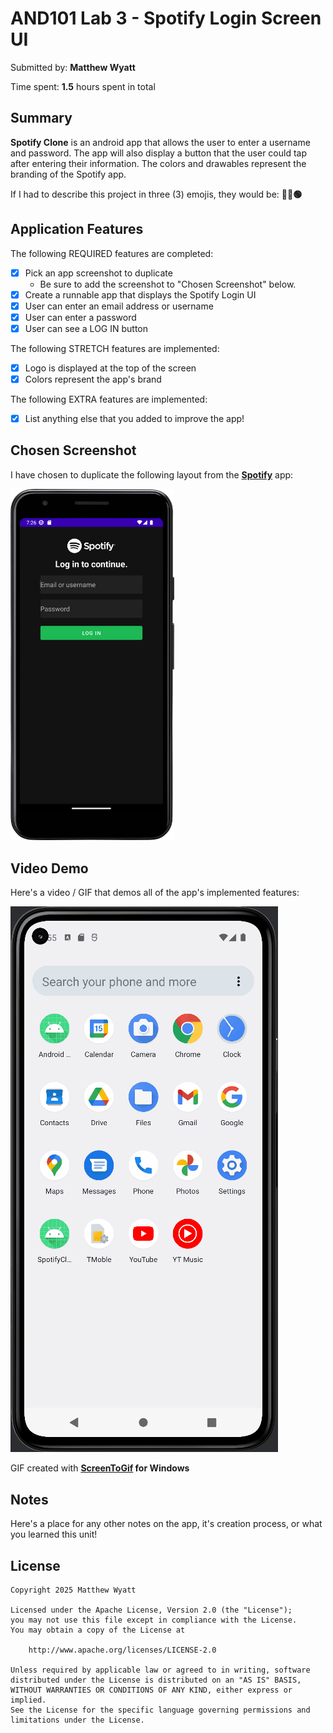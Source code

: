 <!-- (This is a comment) INSTRUCTIONS: Go through this page and fill out any **bolded** entries with their correct values.-->

# AND101 Lab 3 - Spotify Login Screen UI

Submitted by: **Matthew Wyatt**

Time spent: **1.5** hours spent in total

## Summary

**Spotify Clone** is an android app that allows the user to enter a username and password. The app will also display a button that the user could tap after entering their information. The colors and drawables represent the branding of the Spotify app.

If I had to describe this project in three (3) emojis, they would be: **📱🎵🟢**

## Application Features

<!-- (This is a comment) Please be sure to change the [ ] to [x] for any features you completed.  If a feature is not checked [x], you might miss the points for that item! -->

The following REQUIRED features are completed:

- [x] Pick an app screenshot to duplicate
  - Be sure to add the screenshot to "Chosen Screenshot" below.
- [x] Create a runnable app that displays the Spotify Login UI
- [x] User can enter an email address or username
- [x] User can enter a password
- [x] User can see a LOG IN button

The following STRETCH features are implemented:

- [x] Logo is displayed at the top of the screen
- [x] Colors represent the app's brand

The following EXTRA features are implemented:

- [x] List anything else that you added to improve the app!

## Chosen Screenshot

I have chosen to duplicate the following layout from the **[Spotify](https://play.google.com/store/apps/details?id=com.spotify.music&hl=en_US)** app:

<img src='spotify-screen.png' title='Chosen Screenshot' width='52%' alt='Chosen Screenshot' />

## Video Demo

Here's a video / GIF that demos all of the app's implemented features:

<img src='MWyatt_Lab3.gif' title='Video Demo' width='' alt='Video Demo' />

GIF created with **[ScreenToGif](https://www.screentogif.com/) for Windows**

<!-- Recommended tools:
- [Kap](https://getkap.co/) for macOS
- [ScreenToGif](https://www.screentogif.com/) for Windows
- [peek](https://github.com/phw/peek) for Linux. -->

## Notes

Here's a place for any other notes on the app, it's creation process, or what you learned this unit!

## License

    Copyright 2025 Matthew Wyatt
    
    Licensed under the Apache License, Version 2.0 (the "License");
    you may not use this file except in compliance with the License.
    You may obtain a copy of the License at
    
        http://www.apache.org/licenses/LICENSE-2.0
    
    Unless required by applicable law or agreed to in writing, software
    distributed under the License is distributed on an "AS IS" BASIS,
    WITHOUT WARRANTIES OR CONDITIONS OF ANY KIND, either express or implied.
    See the License for the specific language governing permissions and
    limitations under the License.
